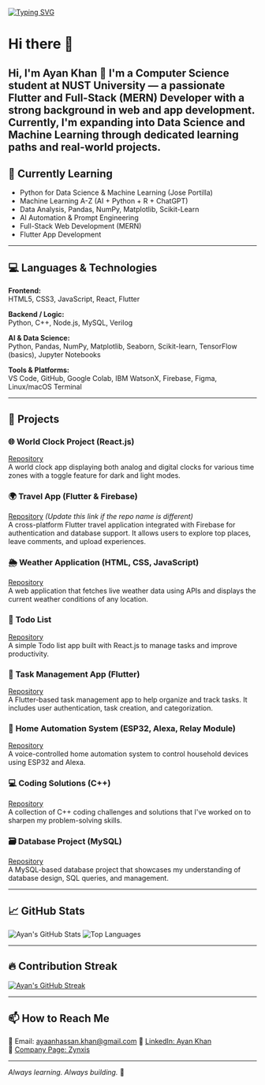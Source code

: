 <a href="https://git.io/typing-svg"><img src="https://readme-typing-svg.demolab.com?font=Fira+Code&weight=600&pause=1000&color=00F71E&width=435&lines=Passionate+Full-Stack+Web+Developer;AI+Automation+Learner;Flutter+Developer;Python+%26+Data+Science+Enthusiast" alt="Typing SVG" /></a>

# Hi there 👋

Hi, I'm Ayan Khan 👋
I'm a Computer Science student at NUST University — a passionate Flutter and Full-Stack (MERN) Developer with a strong background in web and app development.
Currently, I'm expanding into Data Science and Machine Learning through dedicated learning paths and real-world projects.
---

## 🧠 **Currently Learning**
- Python for Data Science & Machine Learning (Jose Portilla)
- Machine Learning A-Z (AI + Python + R + ChatGPT)
- Data Analysis, Pandas, NumPy, Matplotlib, Scikit-Learn
- AI Automation & Prompt Engineering
- Full-Stack Web Development (MERN)
- Flutter App Development

---

## 💻 **Languages & Technologies**
**Frontend:**  
HTML5, CSS3, JavaScript, React, Flutter  

**Backend / Logic:**  
Python, C++, Node.js, MySQL, Verilog

**AI & Data Science:**  
Python, Pandas, NumPy, Matplotlib, Seaborn, Scikit-learn, TensorFlow (basics), Jupyter Notebooks  

**Tools & Platforms:**  
VS Code, GitHub, Google Colab, IBM WatsonX, Firebase, Figma, Linux/macOS Terminal

---

## 🚀 **Projects**

### 🌐 **World Clock Project (React.js)**  
[Repository](https://github.com/Ayankhann00/world-clock-project)  
A world clock app displaying both analog and digital clocks for various time zones with a toggle feature for dark and light modes.

### 🌍 **Travel App (Flutter & Firebase)**  
[Repository](https://github.com/Ayankhann00/travel-app) *(Update this link if the repo name is different)*  
A cross-platform Flutter travel application integrated with Firebase for authentication and database support. It allows users to explore top places, leave comments, and upload experiences.

### 🌦️ **Weather Application (HTML, CSS, JavaScript)**  
[Repository](https://github.com/Ayankhann00/weather-app)  
A web application that fetches live weather data using APIs and displays the current weather conditions of any location.

### 📝 **Todo List**  
[Repository](https://github.com/Ayankhann00/todo-list)  
A simple Todo list app built with React.js to manage tasks and improve productivity.

### 📲 **Task Management App (Flutter)**  
[Repository](https://github.com/Ayankhann00/task-management-app)  
A Flutter-based task management app to help organize and track tasks. It includes user authentication, task creation, and categorization.

### 🧠 **Home Automation System (ESP32, Alexa, Relay Module)**  
[Repository](https://github.com/Ayankhann00/home-automation-system)  
A voice-controlled home automation system to control household devices using ESP32 and Alexa.

### 💻 **Coding Solutions (C++)**  
[Repository](https://github.com/Ayankhann00/coding-solutions)  
A collection of C++ coding challenges and solutions that I've worked on to sharpen my problem-solving skills.

### 🗃️ **Database Project (MySQL)**  
[Repository](https://github.com/Ayankhann00/database-project)  
A MySQL-based database project that showcases my understanding of database design, SQL queries, and management.


---

## 📈 **GitHub Stats**
![Ayan's GitHub Stats](https://github-readme-stats.vercel.app/api?username=Ayankhann00&show_icons=true&theme=radical&count_private=true)
![Top Languages](https://github-readme-stats.vercel.app/api/top-langs/?username=Ayankhann00&layout=compact&theme=radical)

---

## 🔥 **Contribution Streak**
[![Ayan's GitHub Streak](https://github-readme-streak-stats.herokuapp.com/?user=Ayankhann00&theme=radical)](https://git.io/streak-stats)

---

## 📫 **How to Reach Me**
📧 Email: ayaanhassan.khan@gmail.com 
🔗 [LinkedIn: Ayan Khan](https://www.linkedin.com/in/ayan-khan/)  
🏢 [Company Page: Zynxis](https://www.linkedin.com/company/zynexx/)

---

_Always learning. Always building._ 🔁

